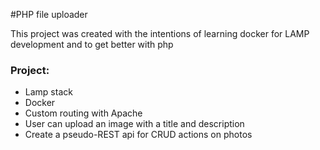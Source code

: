 #PHP file uploader

This project was created with the intentions of learning docker for LAMP development
and to get better with php


### Project:
 - Lamp stack
 - Docker
 - Custom routing with Apache
 - User can upload an image with a title and description
 - Create a pseudo-REST api for CRUD actions on photos
